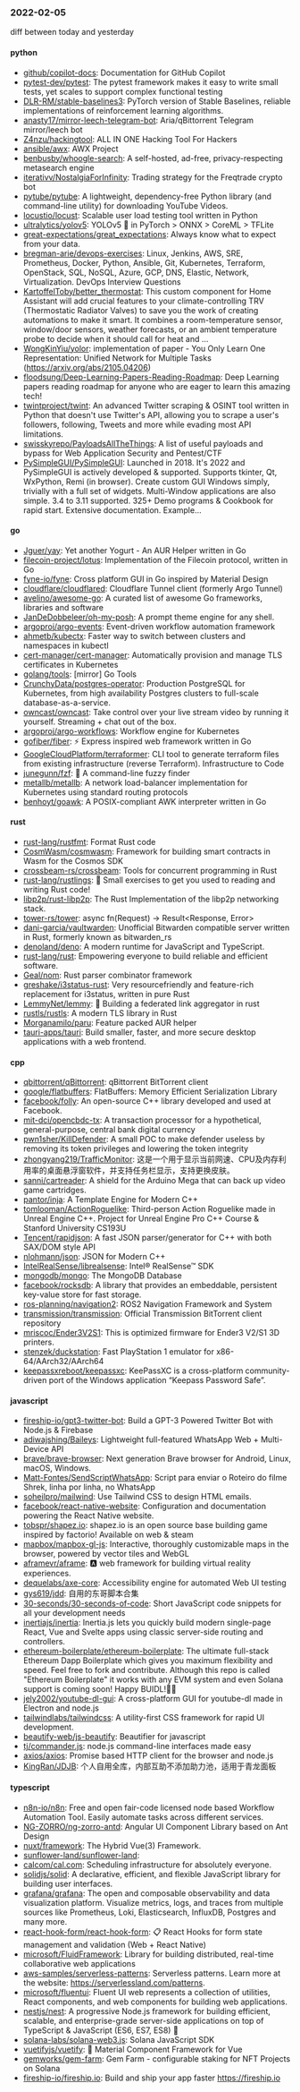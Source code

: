 ### 2022-02-05
diff between today and yesterday

#### python
* [github/copilot-docs](https://github.com/github/copilot-docs): Documentation for GitHub Copilot
* [pytest-dev/pytest](https://github.com/pytest-dev/pytest): The pytest framework makes it easy to write small tests, yet scales to support complex functional testing
* [DLR-RM/stable-baselines3](https://github.com/DLR-RM/stable-baselines3): PyTorch version of Stable Baselines, reliable implementations of reinforcement learning algorithms.
* [anasty17/mirror-leech-telegram-bot](https://github.com/anasty17/mirror-leech-telegram-bot): Aria/qBittorrent Telegram mirror/leech bot
* [Z4nzu/hackingtool](https://github.com/Z4nzu/hackingtool): ALL IN ONE Hacking Tool For Hackers
* [ansible/awx](https://github.com/ansible/awx): AWX Project
* [benbusby/whoogle-search](https://github.com/benbusby/whoogle-search): A self-hosted, ad-free, privacy-respecting metasearch engine
* [iterativv/NostalgiaForInfinity](https://github.com/iterativv/NostalgiaForInfinity): Trading strategy for the Freqtrade crypto bot
* [pytube/pytube](https://github.com/pytube/pytube): A lightweight, dependency-free Python library (and command-line utility) for downloading YouTube Videos.
* [locustio/locust](https://github.com/locustio/locust): Scalable user load testing tool written in Python
* [ultralytics/yolov5](https://github.com/ultralytics/yolov5): YOLOv5 🚀 in PyTorch > ONNX > CoreML > TFLite
* [great-expectations/great_expectations](https://github.com/great-expectations/great_expectations): Always know what to expect from your data.
* [bregman-arie/devops-exercises](https://github.com/bregman-arie/devops-exercises): Linux, Jenkins, AWS, SRE, Prometheus, Docker, Python, Ansible, Git, Kubernetes, Terraform, OpenStack, SQL, NoSQL, Azure, GCP, DNS, Elastic, Network, Virtualization. DevOps Interview Questions
* [KartoffelToby/better_thermostat](https://github.com/KartoffelToby/better_thermostat): This custom component for Home Assistant will add crucial features to your climate-controlling TRV (Thermostatic Radiator Valves) to save you the work of creating automations to make it smart. It combines a room-temperature sensor, window/door sensors, weather forecasts, or an ambient temperature probe to decide when it should call for heat and …
* [WongKinYiu/yolor](https://github.com/WongKinYiu/yolor): implementation of paper - You Only Learn One Representation: Unified Network for Multiple Tasks (https://arxiv.org/abs/2105.04206)
* [floodsung/Deep-Learning-Papers-Reading-Roadmap](https://github.com/floodsung/Deep-Learning-Papers-Reading-Roadmap): Deep Learning papers reading roadmap for anyone who are eager to learn this amazing tech!
* [twintproject/twint](https://github.com/twintproject/twint): An advanced Twitter scraping & OSINT tool written in Python that doesn't use Twitter's API, allowing you to scrape a user's followers, following, Tweets and more while evading most API limitations.
* [swisskyrepo/PayloadsAllTheThings](https://github.com/swisskyrepo/PayloadsAllTheThings): A list of useful payloads and bypass for Web Application Security and Pentest/CTF
* [PySimpleGUI/PySimpleGUI](https://github.com/PySimpleGUI/PySimpleGUI): Launched in 2018. It's 2022 and PySimpleGUI is actively developed & supported. Supports tkinter, Qt, WxPython, Remi (in browser). Create custom GUI Windows simply, trivially with a full set of widgets. Multi-Window applications are also simple. 3.4 to 3.11 supported. 325+ Demo programs & Cookbook for rapid start. Extensive documentation. Example…

#### go
* [Jguer/yay](https://github.com/Jguer/yay): Yet another Yogurt - An AUR Helper written in Go
* [filecoin-project/lotus](https://github.com/filecoin-project/lotus): Implementation of the Filecoin protocol, written in Go
* [fyne-io/fyne](https://github.com/fyne-io/fyne): Cross platform GUI in Go inspired by Material Design
* [cloudflare/cloudflared](https://github.com/cloudflare/cloudflared): Cloudflare Tunnel client (formerly Argo Tunnel)
* [avelino/awesome-go](https://github.com/avelino/awesome-go): A curated list of awesome Go frameworks, libraries and software
* [JanDeDobbeleer/oh-my-posh](https://github.com/JanDeDobbeleer/oh-my-posh): A prompt theme engine for any shell.
* [argoproj/argo-events](https://github.com/argoproj/argo-events): Event-driven workflow automation framework
* [ahmetb/kubectx](https://github.com/ahmetb/kubectx): Faster way to switch between clusters and namespaces in kubectl
* [cert-manager/cert-manager](https://github.com/cert-manager/cert-manager): Automatically provision and manage TLS certificates in Kubernetes
* [golang/tools](https://github.com/golang/tools): [mirror] Go Tools
* [CrunchyData/postgres-operator](https://github.com/CrunchyData/postgres-operator): Production PostgreSQL for Kubernetes, from high availability Postgres clusters to full-scale database-as-a-service.
* [owncast/owncast](https://github.com/owncast/owncast): Take control over your live stream video by running it yourself. Streaming + chat out of the box.
* [argoproj/argo-workflows](https://github.com/argoproj/argo-workflows): Workflow engine for Kubernetes
* [gofiber/fiber](https://github.com/gofiber/fiber): ⚡️ Express inspired web framework written in Go
* [GoogleCloudPlatform/terraformer](https://github.com/GoogleCloudPlatform/terraformer): CLI tool to generate terraform files from existing infrastructure (reverse Terraform). Infrastructure to Code
* [junegunn/fzf](https://github.com/junegunn/fzf): 🌸 A command-line fuzzy finder
* [metallb/metallb](https://github.com/metallb/metallb): A network load-balancer implementation for Kubernetes using standard routing protocols
* [benhoyt/goawk](https://github.com/benhoyt/goawk): A POSIX-compliant AWK interpreter written in Go

#### rust
* [rust-lang/rustfmt](https://github.com/rust-lang/rustfmt): Format Rust code
* [CosmWasm/cosmwasm](https://github.com/CosmWasm/cosmwasm): Framework for building smart contracts in Wasm for the Cosmos SDK
* [crossbeam-rs/crossbeam](https://github.com/crossbeam-rs/crossbeam): Tools for concurrent programming in Rust
* [rust-lang/rustlings](https://github.com/rust-lang/rustlings): 🦀 Small exercises to get you used to reading and writing Rust code!
* [libp2p/rust-libp2p](https://github.com/libp2p/rust-libp2p): The Rust Implementation of the libp2p networking stack.
* [tower-rs/tower](https://github.com/tower-rs/tower): async fn(Request) -> Result<Response, Error>
* [dani-garcia/vaultwarden](https://github.com/dani-garcia/vaultwarden): Unofficial Bitwarden compatible server written in Rust, formerly known as bitwarden_rs
* [denoland/deno](https://github.com/denoland/deno): A modern runtime for JavaScript and TypeScript.
* [rust-lang/rust](https://github.com/rust-lang/rust): Empowering everyone to build reliable and efficient software.
* [Geal/nom](https://github.com/Geal/nom): Rust parser combinator framework
* [greshake/i3status-rust](https://github.com/greshake/i3status-rust): Very resourcefriendly and feature-rich replacement for i3status, written in pure Rust
* [LemmyNet/lemmy](https://github.com/LemmyNet/lemmy): 🐀 Building a federated link aggregator in rust
* [rustls/rustls](https://github.com/rustls/rustls): A modern TLS library in Rust
* [Morganamilo/paru](https://github.com/Morganamilo/paru): Feature packed AUR helper
* [tauri-apps/tauri](https://github.com/tauri-apps/tauri): Build smaller, faster, and more secure desktop applications with a web frontend.

#### cpp
* [qbittorrent/qBittorrent](https://github.com/qbittorrent/qBittorrent): qBittorrent BitTorrent client
* [google/flatbuffers](https://github.com/google/flatbuffers): FlatBuffers: Memory Efficient Serialization Library
* [facebook/folly](https://github.com/facebook/folly): An open-source C++ library developed and used at Facebook.
* [mit-dci/opencbdc-tx](https://github.com/mit-dci/opencbdc-tx): A transaction processor for a hypothetical, general-purpose, central bank digital currency
* [pwn1sher/KillDefender](https://github.com/pwn1sher/KillDefender): A small POC to make defender useless by removing its token privileges and lowering the token integrity
* [zhongyang219/TrafficMonitor](https://github.com/zhongyang219/TrafficMonitor): 这是一个用于显示当前网速、CPU及内存利用率的桌面悬浮窗软件，并支持任务栏显示，支持更换皮肤。
* [sanni/cartreader](https://github.com/sanni/cartreader): A shield for the Arduino Mega that can back up video game cartridges.
* [pantor/inja](https://github.com/pantor/inja): A Template Engine for Modern C++
* [tomlooman/ActionRoguelike](https://github.com/tomlooman/ActionRoguelike): Third-person Action Roguelike made in Unreal Engine C++. Project for Unreal Engine Pro C++ Course & Stanford University CS193U
* [Tencent/rapidjson](https://github.com/Tencent/rapidjson): A fast JSON parser/generator for C++ with both SAX/DOM style API
* [nlohmann/json](https://github.com/nlohmann/json): JSON for Modern C++
* [IntelRealSense/librealsense](https://github.com/IntelRealSense/librealsense): Intel® RealSense™ SDK
* [mongodb/mongo](https://github.com/mongodb/mongo): The MongoDB Database
* [facebook/rocksdb](https://github.com/facebook/rocksdb): A library that provides an embeddable, persistent key-value store for fast storage.
* [ros-planning/navigation2](https://github.com/ros-planning/navigation2): ROS2 Navigation Framework and System
* [transmission/transmission](https://github.com/transmission/transmission): Official Transmission BitTorrent client repository
* [mriscoc/Ender3V2S1](https://github.com/mriscoc/Ender3V2S1): This is optimized firmware for Ender3 V2/S1 3D printers.
* [stenzek/duckstation](https://github.com/stenzek/duckstation): Fast PlayStation 1 emulator for x86-64/AArch32/AArch64
* [keepassxreboot/keepassxc](https://github.com/keepassxreboot/keepassxc): KeePassXC is a cross-platform community-driven port of the Windows application “Keepass Password Safe”.

#### javascript
* [fireship-io/gpt3-twitter-bot](https://github.com/fireship-io/gpt3-twitter-bot): Build a GPT-3 Powered Twitter Bot with Node.js & Firebase
* [adiwajshing/Baileys](https://github.com/adiwajshing/Baileys): Lightweight full-featured WhatsApp Web + Multi-Device API
* [brave/brave-browser](https://github.com/brave/brave-browser): Next generation Brave browser for Android, Linux, macOS, Windows.
* [Matt-Fontes/SendScriptWhatsApp](https://github.com/Matt-Fontes/SendScriptWhatsApp): Script para enviar o Roteiro do filme Shrek, linha por linha, no WhatsApp
* [soheilpro/mailwind](https://github.com/soheilpro/mailwind): Use Tailwind CSS to design HTML emails.
* [facebook/react-native-website](https://github.com/facebook/react-native-website): Configuration and documentation powering the React Native website.
* [tobspr/shapez.io](https://github.com/tobspr/shapez.io): shapez.io is an open source base building game inspired by factorio! Available on web & steam
* [mapbox/mapbox-gl-js](https://github.com/mapbox/mapbox-gl-js): Interactive, thoroughly customizable maps in the browser, powered by vector tiles and WebGL
* [aframevr/aframe](https://github.com/aframevr/aframe): 🅰️ web framework for building virtual reality experiences.
* [dequelabs/axe-core](https://github.com/dequelabs/axe-core): Accessibility engine for automated Web UI testing
* [gys619/jdd](https://github.com/gys619/jdd): 自用的东哥脚本合集
* [30-seconds/30-seconds-of-code](https://github.com/30-seconds/30-seconds-of-code): Short JavaScript code snippets for all your development needs
* [inertiajs/inertia](https://github.com/inertiajs/inertia): Inertia.js lets you quickly build modern single-page React, Vue and Svelte apps using classic server-side routing and controllers.
* [ethereum-boilerplate/ethereum-boilerplate](https://github.com/ethereum-boilerplate/ethereum-boilerplate): The ultimate full-stack Ethereum Dapp Boilerplate which gives you maximum flexibility and speed. Feel free to fork and contribute. Although this repo is called "Ethereum Boilerplate" it works with any EVM system and even Solana support is coming soon! Happy BUIDL!👷‍♂️
* [jely2002/youtube-dl-gui](https://github.com/jely2002/youtube-dl-gui): A cross-platform GUI for youtube-dl made in Electron and node.js
* [tailwindlabs/tailwindcss](https://github.com/tailwindlabs/tailwindcss): A utility-first CSS framework for rapid UI development.
* [beautify-web/js-beautify](https://github.com/beautify-web/js-beautify): Beautifier for javascript
* [tj/commander.js](https://github.com/tj/commander.js): node.js command-line interfaces made easy
* [axios/axios](https://github.com/axios/axios): Promise based HTTP client for the browser and node.js
* [KingRan/JDJB](https://github.com/KingRan/JDJB): 个人自用全库，内部互助不添加助力池，适用于青龙面板

#### typescript
* [n8n-io/n8n](https://github.com/n8n-io/n8n): Free and open fair-code licensed node based Workflow Automation Tool. Easily automate tasks across different services.
* [NG-ZORRO/ng-zorro-antd](https://github.com/NG-ZORRO/ng-zorro-antd): Angular UI Component Library based on Ant Design
* [nuxt/framework](https://github.com/nuxt/framework): The Hybrid Vue(3) Framework.
* [sunflower-land/sunflower-land](https://github.com/sunflower-land/sunflower-land): 
* [calcom/cal.com](https://github.com/calcom/cal.com): Scheduling infrastructure for absolutely everyone.
* [solidjs/solid](https://github.com/solidjs/solid): A declarative, efficient, and flexible JavaScript library for building user interfaces.
* [grafana/grafana](https://github.com/grafana/grafana): The open and composable observability and data visualization platform. Visualize metrics, logs, and traces from multiple sources like Prometheus, Loki, Elasticsearch, InfluxDB, Postgres and many more.
* [react-hook-form/react-hook-form](https://github.com/react-hook-form/react-hook-form): 📋 React Hooks for form state management and validation (Web + React Native)
* [microsoft/FluidFramework](https://github.com/microsoft/FluidFramework): Library for building distributed, real-time collaborative web applications
* [aws-samples/serverless-patterns](https://github.com/aws-samples/serverless-patterns): Serverless patterns. Learn more at the website: https://serverlessland.com/patterns.
* [microsoft/fluentui](https://github.com/microsoft/fluentui): Fluent UI web represents a collection of utilities, React components, and web components for building web applications.
* [nestjs/nest](https://github.com/nestjs/nest): A progressive Node.js framework for building efficient, scalable, and enterprise-grade server-side applications on top of TypeScript & JavaScript (ES6, ES7, ES8) 🚀
* [solana-labs/solana-web3.js](https://github.com/solana-labs/solana-web3.js): Solana JavaScript SDK
* [vuetifyjs/vuetify](https://github.com/vuetifyjs/vuetify): 🐉 Material Component Framework for Vue
* [gemworks/gem-farm](https://github.com/gemworks/gem-farm): Gem Farm - configurable staking for NFT Projects on Solana
* [fireship-io/fireship.io](https://github.com/fireship-io/fireship.io): Build and ship your app faster https://fireship.io
